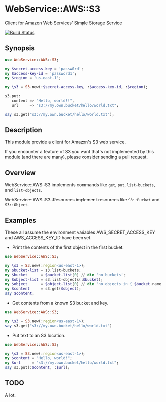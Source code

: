 # WebService::AWS::S3

Client for Amazon Web Services' Simple Storage Service

[![Build Status](https://travis-ci.org/bduggan/aws-s3-raku.svg)](https://travis-ci.org/bduggan/aws-s3-raku)

Synopsis
--------
```p6
use WebService::AWS::S3;

my $secret-access-key = 'passw0rd';
my $access-key-id = 'password1';
my $region = 'us-east-1';

my \s3 = S3.new(:$secret-access-key, :$access-key-id, :$region);

s3.put:
   content => "Hello, world!!",
   url     => "s3://my.own.bucket/hello/world.txt";

say s3.get("s3://my.own.bucket/hello/world.txt");
```

Description
-----------
This module provide a client for Amazon's S3 web service.

If you encounter a feature of S3 you want that's not
implemented by this module (and there are many), please
consider sending a pull request.

Overview
--------
WebService::AWS::S3 implements commands like `get`, `put`, `list-buckets`, and `list-objects`.

WebService::AWS::S3::Resources implement resources like `S3::Bucket` and `S3::Object`.

Examples
--------
These all assume the environment variables AWS_SECRET_ACCESS_KEY
and AWS_ACCESS_KEY_ID have been set.

* Print the contents of the first object in the first bucket.

```p6
use WebService::AWS::S3;

my \s3 = S3.new(:region<us-east-1>);
my $bucket-list = s3.list-buckets;
my $bucket      = $bucket-list[0] // die 'no buckets';
my $object-list = s3.list-objects(:$bucket);
my $object      = $object-list[0] // die "no objects in { $bucket.name }";
my $content     = s3.get($object);
say $content;
```

* Get contents from a known S3 bucket and key.

```p6
use WebService::AWS::S3;

my \s3 = S3.new(:region<us-east-1>);
say s3.get("s3://my.own.bucket/hello/world.txt")
```

* Put text to an S3 location.

```p6
use WebService::AWS::S3;

my \s3 = S3.new(:region<us-east-1>);
my $content = "Hello, world!";
my $url     = "s3://my.own.bucket/hello/world.txt";
say s3.put(:$content, :$url);
```

TODO
----
A lot.

